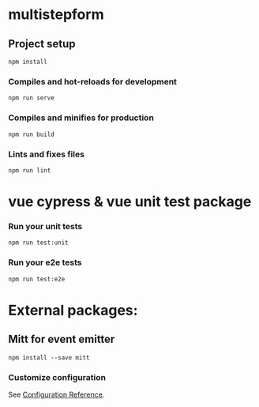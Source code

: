 # multistepform

## Project setup

```
npm install
```

### Compiles and hot-reloads for development

```
npm run serve
```

### Compiles and minifies for production

```
npm run build
```

### Lints and fixes files

```
npm run lint
```

# vue cypress & vue unit test package

### Run your unit tests

```
npm run test:unit
```

### Run your e2e tests

```
npm run test:e2e
```

# External packages:

## Mitt for event emitter

```
npm install --save mitt
```

### Customize configuration

See [Configuration Reference](https://cli.vuejs.org/config/).
